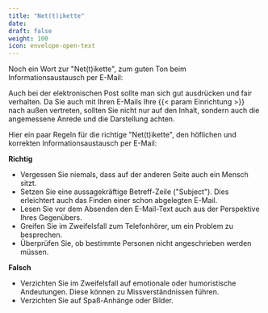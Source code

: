 ```yaml
---
title: "Net(t)ikette"
date: 
draft: false
weight: 100
icon: envelope-open-text
---
```


Noch ein Wort zur "Net(t)ikette", zum guten Ton beim Informationsaustausch per E-Mail:

Auch bei der elektronischen Post sollte man sich gut ausdrücken und fair verhalten. Da Sie auch mit Ihren E-Mails Ihre {{< param Einrichtung >}} nach außen vertreten, sollten Sie nicht nur auf den Inhalt, sondern auch die angemessene Anrede und die Darstellung achten.

Hier ein paar Regeln für die richtige "Net(t)ikette", den höflichen und korrekten Informationsaustausch per E-Mail:

**Richtig**

- Vergessen Sie niemals, dass auf der anderen Seite auch ein Mensch sitzt.
- Setzen Sie eine aussagekräftige Betreff-Zeile ("Subject"). Dies erleichtert auch das Finden einer schon abgelegten E-Mail.
- Lesen Sie vor dem Absenden den E-Mail-Text auch aus der Perspektive Ihres Gegenübers.
- Greifen Sie im Zweifelsfall zum Telefonhörer, um ein Problem zu besprechen.
- Überprüfen Sie, ob bestimmte Personen nicht angeschrieben werden müssen.

**Falsch**

- Verzichten Sie im Zweifelsfall auf emotionale oder humoristische Andeutungen. Diese können zu Missverständnissen führen.
- Verzichten Sie auf Spaß-Anhänge oder Bilder.